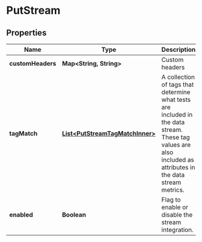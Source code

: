 

# PutStream


## Properties

| Name | Type | Description | Notes |
|------------ | ------------- | ------------- | -------------|
|**customHeaders** | **Map&lt;String, String&gt;** | Custom headers |  [optional] |
|**tagMatch** | [**List&lt;PutStreamTagMatchInner&gt;**](PutStreamTagMatchInner.md) | A collection of tags that determine what tests are included in the data stream. These tag values are also included as attributes in the data stream metrics. |  [optional] |
|**enabled** | **Boolean** | Flag to enable or disable the stream integration. |  [optional] |



